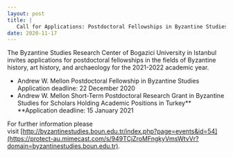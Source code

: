 ```yaml
---
layout: post
title: |
   Call for Applications: Postdoctoral Fellowships in Byzantine Studies (2021-2022) 
date: 2020-11-17
---
```


The Byzantine Studies Research Center of Bogazici University in Istanbul
invites applications for postdoctoral fellowships in the fields of
Byzantine history, art history, and archaeology for the 2021-2022
academic year.


-   Andrew W. Mellon Postdoctoral Fellowship in Byzantine
    Studies
Application deadline: 22 December 2020
-   Andrew W. Mellon Short-Term Postdoctoral Research Grant in Byzantine
    Studies for Scholars Holding Academic Positions in
    Turkey**
**Application deadline: 15 January 2021


For further information please
visit [http://byzantinestudies.boun.edu.tr/index.php?page=events&id=54](https://protect-au.mimecast.com/s/949TCjZroMFngkyVmsWtvVr?domain=byzantinestudies.boun.edu.tr).
